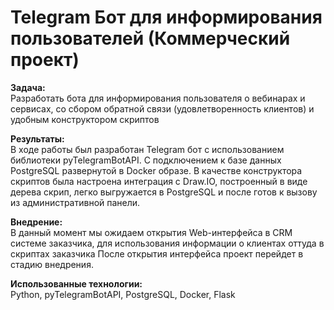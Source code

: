 # Telegram Бот для информирования пользователей (Коммерческий проект)
**Задача:**<br>
Разработать бота для информирования пользователя о вебинарах и сервисах, со сбором обратной связи (удовлетворенность клиентов)  и удобным конструктором скриптов

**Результаты:**<br>
В ходе работы был разработан Telegram бот с использованием библиотеки pyTelegramBotAPI. С подключением к базе данных PostgreSQL развернутой в Docker образе. В качестве конструктора скриптов была настроена интеграция с Draw.IO, построенный в  виде дерева скрип, легко выгружается в PostgreSQL и после готов к вызову из административной панели.

**Внедрение:**<br>
В данный момент мы ожидаем открытия Web-интерфейса в CRM системе заказчика, для использования информации о клиентах оттуда в скриптах заказчика После открытия интерфейса проект перейдет в стадию внедрения.

**Использованные технологии:**<br>
Python, pyTelegramBotAPI, PostgreSQL, Docker, Flask
